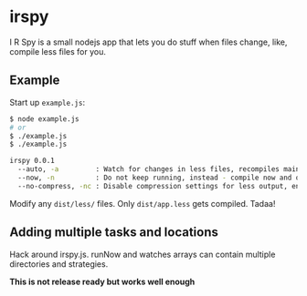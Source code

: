 irspy
=====

I R Spy is a small nodejs app that lets you do stuff when files change, like, compile less files for you.

## Example

Start up `example.js`:

```sh
$ node example.js
# or
$ ./example.js
$ ./example.js

irspy 0.0.1
  --auto, -a         : Watch for changes in less files, recompiles main
  --now, -n          : Do not keep running, instead - compile now and quit
  --no-compress, -nc : Disable compression settings for less output, enabled by default, eg. --no-compress to disable
```

Modify any `dist/less/` files. Only `dist/app.less` gets compiled. Tadaa!

## Adding multiple tasks and locations

Hack around irspy.js. runNow and watches arrays can contain multiple directories and strategies.

**This is not release ready but works well enough**
